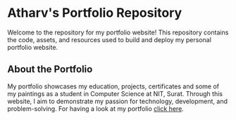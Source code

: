 # Atharv's Portfolio Repository

Welcome to the repository for my portfolio website! This repository contains the code, assets, and resources used to build and deploy my personal portfolio website.

## About the Portfolio

My portfolio showcases my education, projects, certificates and some of my paintings as a <Btech /> student in Computer Science at NIT, Surat. Through this website, I aim to demonstrate my passion for technology, development, and problem-solving. For having a look at my portfolio [click here](https://atharvp18.github.io/Portfolio/).
